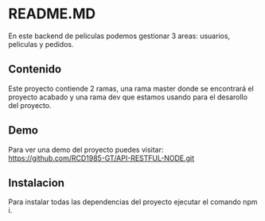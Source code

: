 # README.MD
En este backend de peliculas podemos gestionar 3 areas: usuarios, peliculas y pedidos.

## Contenido
Este proyecto contiende 2 ramas, una rama master donde se encontrará el proyecto acabado y una rama dev que estamos usando para el desarollo del proyecto.

## Demo
Para ver una demo del proyecto puedes visitar: https://github.com/RCD1985-GT/API-RESTFUL-NODE.git

## Instalacion
Para instalar todas las dependencias del proyecto ejecutar el comando npm i.

